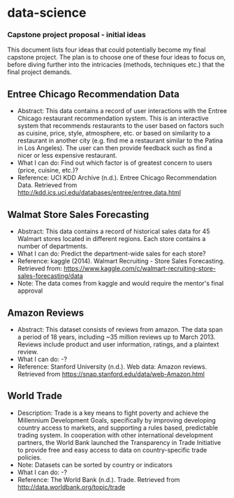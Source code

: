 # data-science

### Capstone project proposal - initial ideas

This document lists four ideas that could potentially become my final capstone project. The plan is to choose one of these four ideas to focus on, before diving further into the intricacies (methods, techniques etc.) that the final project demands.

## Entree Chicago Recommendation Data
- Abstract: This data contains a record of user interactions with the Entree Chicago restaurant recommendation system. This is an interactive system that recommends restaurants to the user based on factors such as cuisine, price, style, atmosphere, etc. or based on similarity to a restaurant in another city (e.g. find me a restaurant similar to the Patina in Los Angeles). The user can then provide feedback such as find a nicer or less expensive restaurant.
- What I can do: Find out which factor is of greatest concern to users (price, cuisine, etc.)?
- Reference: UCI KDD Archive (n.d.). Entree Chicago Recommendation Data. Retrieved from http://kdd.ics.uci.edu/databases/entree/entree.data.html

## Walmat Store Sales Forecasting
- Abstract: This data contains a record of historical sales data for 45 Walmart stores located in different regions. Each store contains a number of departments. 
- What I can do: Predict the department-wide sales for each store?
- Reference: kaggle (2014). Walmart Recruiting - Store Sales Forecasting. Retrieved from: https://www.kaggle.com/c/walmart-recruiting-store-sales-forecasting/data
- Note: The data comes from kaggle and would require the mentor's final approval

## Amazon Reviews
- Abstract: This dataset consists of reviews from amazon. The data span a period of 18 years, including ~35 million reviews up to March 2013. Reviews include product and user information, ratings, and a plaintext review. 
- What I can do: -?
- Reference: Stanford University (n.d.). Web data: Amazon reviews. Retrieved from https://snap.stanford.edu/data/web-Amazon.html

## World Trade
- Description: Trade is a key means to fight poverty and achieve the Millennium Development Goals, specifically by improving developing country access to markets, and supporting a rules based, predictable trading system. In cooperation with other international development partners, the World Bank launched the Transparency in Trade Initiative to provide free and easy access to data on country-specific trade policies.
- Note: Datasets can be sorted by country or indicators
- What I can do: -?
- Reference: The World Bank (n.d.). Trade. Retrieved from http://data.worldbank.org/topic/trade
